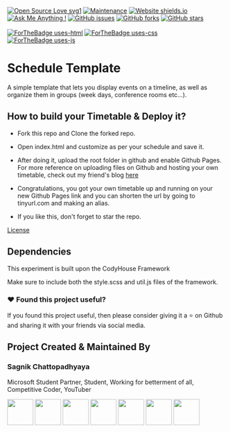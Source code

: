 [![Open Source Love svg1](https://badges.frapsoft.com/os/v1/open-source.svg?v=103)](https://github.com/ellerbrock/open-source-badges/)
[![Maintenance](https://img.shields.io/badge/Maintained%3F-yes-green.svg)](https://github.com/sagnik20/timetable/graphs/commit-activity)
[![Website shields.io](https://img.shields.io/website-up-down-green-red/http/shields.io.svg)](https://tt.sagnik.engineer/)
[![Ask Me Anything !](https://img.shields.io/badge/Ask%20me-anything-1abc9c.svg)](https://GitHub.com/sagnik20/ama)
[![GitHub issues](https://img.shields.io/github/issues/sagnik20/timetable)](https://github.com/sagnik20/timetable/issues)
[![GitHub forks](https://img.shields.io/github/forks/sagnik20/timetable?style=social)](https://github.com/sagnik20/timetable/network)
[![GitHub stars](https://img.shields.io/github/stars/sagnik20/timetable?style=social)](https://github.com/sagnik20/timetable/stargazers)
<br><br>
[![ForTheBadge uses-html](http://ForTheBadge.com/images/badges/uses-html.svg)](https://tt.sagnik.engineer/)
[![ForTheBadge uses-css](http://ForTheBadge.com/images/badges/uses-css.svg)](https://tt.sagnik.engineer/)
[![ForTheBadge uses-js](http://ForTheBadge.com/images/badges/uses-js.svg)](https://tt.sagnik.engineer/)


# Schedule Template

A simple template that lets you display events on a timeline, as well as organize them in groups (week days, conference rooms etc…).

## How to build your Timetable & Deploy it?

- Fork this repo and Clone the forked repo.

- Open index.html and customize as per your schedule and save it.

- After doing it, upload the root folder in github and enable Github Pages. For more reference on uploading files on Github and hosting your own timetable, check out my friend's blog [here](https://medium.com/@shubhayan1998/how-to-deploy-a-website-using-github-pages-2669e4f638ad)

- Congratulations, you got your own timetable up and running on your new Github Pages link and you can shorten the url by going to tinyurl.com and making an alias.
- If you like this, don't forget to star the repo.

[License](https://codyhouse.co/license)

## Dependencies

This experiment is built upon the CodyHouse Framework

Make sure to include both the style.scss and util.js files of the framework.

### :heart: Found this project useful?

If you found this project useful, then please consider giving it a :star: on Github and sharing it with your friends via social media.

## Project Created & Maintained By

### Sagnik Chattopadhyaya

Microsoft Student Partner, Student, Working for betterment of all, Competitive Coder, YouTuber

<a href="https://twitter.com/sagnik_20"><img src="https://github.com/tombryan/social-icon-font/blob/master/svg/twitter.svg?raw=true" width="60"></a>
<a href="https://www.linkedin.com/in/sagnik-chattopadhyaya/"><img src="https://github.com/tombryan/social-icon-font/blob/master/svg/linkedin.svg?raw=true" width="60"></a>
<a href="https://youtube.com/c/learnoverflow"><img src="https://github.com/tombryan/social-icon-font/blob/master/svg/youtube.svg?raw=true" width="60"></a>
<a href="https://medium.com/@meshagy18"><img src="https://github.com/shalinguyen/socialicious/blob/master/svg/icon_medium-sign.svg?raw=true" width="60"></a>
<a href="https://facebook.com/sagnik.chatterjee.9216"><img src="https://github.com/tombryan/social-icon-font/blob/master/svg/facebook.svg?raw=true" width="60"></a>
<a href="https://instagram.com/sagnik20"><img src="https://github.com/tombryan/social-icon-font/blob/master/svg/instagram.svg?raw=true" width="60"></a>
<a href="http://sagnikc.azurewebsites.net/"><img src="https://github.com/tombryan/social-icon-font/blob/master/svg/wordpress.svg?raw=true" width="60"></a>
<br>
